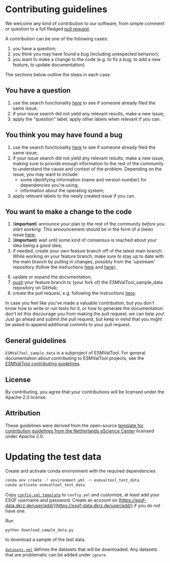 # Contributing guidelines

We welcome any kind of contribution to our software, from simple comment or question to a full fledged [pull request][1].

A contribution can be one of the following cases:

1. you have a question;
2. you think you may have found a bug (including unexpected behavior);
3. you want to make a change to the code (e.g. to fix a bug, to add a new feature, to update documentation).

The sections below outline the steps in each case.

## You have a question

1. use the search functionality [here][2] to see if someone already filed the same issue;
2. if your issue search did not yield any relevant results, make a new issue;
3. apply the "question" label; apply other labels when relevant if you can.

## You think you may have found a bug

1. use the search functionality [here][2] to see if someone already filed the same issue;
2. if your issue search did not yield any relevant results, make a new issue, making sure to provide enough information to the rest of the community to understand the cause and context of the problem. Depending on the issue, you may want to include:
    - some identifying information (name and version number) for dependencies you're using;
    - information about the operating system;
3. apply relevant labels to the newly created issue if you can.

## You want to make a change to the code

1. (**important**) announce your plan to the rest of the community _before you start working_. This announcement should be in the form of a (new) issue [here][2];
2. (**important**) wait until some kind of consensus is reached about your idea being a good idea;
3. if needed, create your own feature branch off of the latest main branch. While working on your feature branch, make sure to stay up to date with the main branch by pulling in changes, possibly from the 'upstream' repository (follow the instructions [here][4] and [here][5]);
<!-- 4. make sure the existing tests still work by running ``python setup.py test``; -->
<!-- 5. add your own tests (if necessary); -->
6. update or expand the documentation;
7. [push][6] your feature branch to (your fork of) the ESMValTool_sample_data repository on GitHub;
8. create the pull request, e.g. following the instructions [here][7].

In case you feel like you've made a valuable contribution, but you don't know how to write or run tests for it, or how to generate the documentation: don't let this discourage you from making the pull request; we can help you! Just go ahead and submit the pull request, but keep in mind that you might be asked to append additional commits to your pull request.

## General guidelines

`ESMValTool_sample_data` is a subproject of ESMValTool. For general documentation about contributing to ESMValTool projects, see the [ESMValTool contributing guidelines][8].

## License

By contributing, you agree that your contributions will be licensed under the Apache 2.0 license.

## Attribution

These guidelines were derived from the open-source [template for contribution guidelines from the Netherlands eScience Center][9] licensed under Apache 2.0.

[1]: https://help.github.com/articles/about-pull-requests/
[2]: https://github.com/ESMValGroup/ESMValTool_sample_data/issues
[3]: https://help.github.com/articles/autolinked-references-and-urls/#commit-shas
[4]: https://help.github.com/articles/configuring-a-remote-for-a-fork/
[5]: https://help.github.com/articles/syncing-a-fork/
[6]: https://help.github.com/articles/pushing-commits-to-a-remote-repository
[7]: https://help.github.com/articles/creating-a-pull-request/
[8]: https://docs.esmvaltool.org/en/latest/community/index.html
[9]: https://github.com/NLeSC/python-template/blob/master/CONTRIBUTING.md


# Updating the test data

Create and activate conda environment with the required dependencies
```bash
conda env create -f environment.yml -n esmvaltool_test_data
conda activate esmvaltool_test_data
```

Copy [`config.yml.template`](config.yml.template) to `config.yml` and customize, at least add your
ESGF username and password.
Create an account on [https://esgf-data.dkrz.de/user/add/](https://esgf-data.dkrz.de/user/add/) if you do not have one.

Run
```bash
python download_sample_data.py
```
to download a sample of the test data.

[`datasets.yml`](datasets.yml) defines the datasets that will be downloaded. Any datasets that are problematic can be added under `ignore`.
